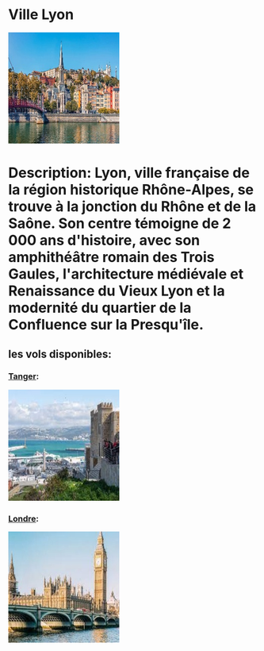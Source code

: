 # Ville Lyon
![Lyon](../ressources/lyon.jpg)

# Description: Lyon, ville française de la région historique Rhône-Alpes, se trouve à la jonction du Rhône et de la Saône. Son centre témoigne de 2 000 ans d'histoire, avec son amphithéâtre romain des Trois Gaules, l'architecture médiévale et Renaissance du Vieux Lyon et la modernité du quartier de la Confluence sur la Presqu'île.

## les vols disponibles:
### [Tanger](tanger.md): 
![tanger](../ressources/tanger.jpg)

### [Londre](Londre.md): 
![londre](../ressources/londre.jpg)

